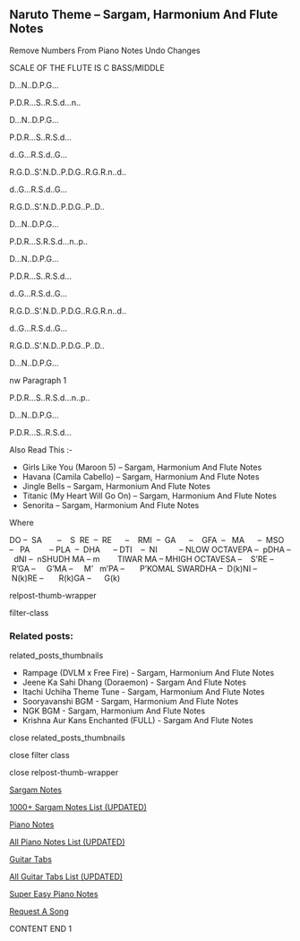 
## Naruto Theme – Sargam, Harmonium And Flute Notes

Remove Numbers From Piano Notes
Undo Changes

SCALE OF THE FLUTE IS C BASS/MIDDLE

D…N..D.P.G…

P.D.R…S..R.S.d…n..

D…N..D.P.G…

P.D.R…S..R.S.d…

d..G…R.S.d..G…

R.G.D..S’.N.D..P.D.G..R.G.R.n..d..

d..G…R.S.d..G…

R.G.D..S’.N.D..P.D.G..P..D..

D…N..D.P.G…

P.D.R…S.R.S.d…n..p..

D…N..D.P.G…

P.D.R…S..R.S.d…

d..G…R.S.d..G…

R.G.D..S’.N.D..P.D.G..R.G.R.n..d..

d..G…R.S.d..G…

R.G.D..S’.N.D..P.D.G..P..D..

D…N..D.P.G…

nw Paragraph 1

P.D.R…S..R.S.d…n..p..

D…N..D.P.G…

P.D.R…S..R.S.d…

Also Read This :-

* Girls Like You (Maroon 5) – Sargam, Harmonium And Flute Notes
* Havana (Camila Cabello) – Sargam, Harmonium And Flute Notes
* Jingle Bells – Sargam, Harmonium And Flute Notes
* Titanic (My Heart Will Go On) – Sargam, Harmonium And Flute Notes
* Senorita – Sargam, Harmonium And Flute Notes

Where

DO –  SA       –    S  RE  –  RE      –    RMI  –  GA      –    GFA  –   MA      –  MSO  –   PA         – PLA  –  DHA      – DTI    –  NI          – NLOW OCTAVEPA –  pDHA –  dNI –  nSHUDH MA – m        TIWAR MA – MHIGH OCTAVESA –    S’RE –     R’GA –     G’MA –     M’   m’PA –       P’KOMAL SWARDHA –  D(k)NI –       N(k)RE –       R(k)GA –      G(k)

relpost-thumb-wrapper

filter-class

### Related posts:

related_posts_thumbnails

* Rampage (DVLM x Free Fire) - Sargam, Harmonium And Flute Notes
* Jeene Ka Sahi Dhang (Doraemon) - Sargam And Flute Notes
* Itachi Uchiha Theme Tune - Sargam, Harmonium And Flute Notes
* Sooryavanshi BGM - Sargam, Harmonium And Flute Notes
* NGK BGM - Sargam, Harmonium And Flute Notes
* Krishna Aur Kans Enchanted (FULL) - Sargam And Flute Notes

close related_posts_thumbnails

close filter class

close relpost-thumb-wrapper

[Sargam Notes](https://www.notationsworld.com/sargam-notes.html)

[1000+ Sargam Notes List (UPDATED)](https://www.notationsworld.com/all-songs-list-sargam-notes.html)

[Piano Notes](https://www.notationsworld.com/piano-notes.html)

[All Piano Notes List (UPDATED)](https://www.notationsworld.com/all-songs-list-piano-notes.html)

[Guitar Tabs](https://www.notationsworld.com/guitar-tabs.html)

[All Guitar Tabs List (UPDATED)](https://www.notationsworld.com/all-songs-list-guitar-tabs.html)

[Super Easy Piano Notes](https://studywall.in/)

[Request A Song](https://www.notationsworld.com/request-a-song.html)

CONTENT END 1

